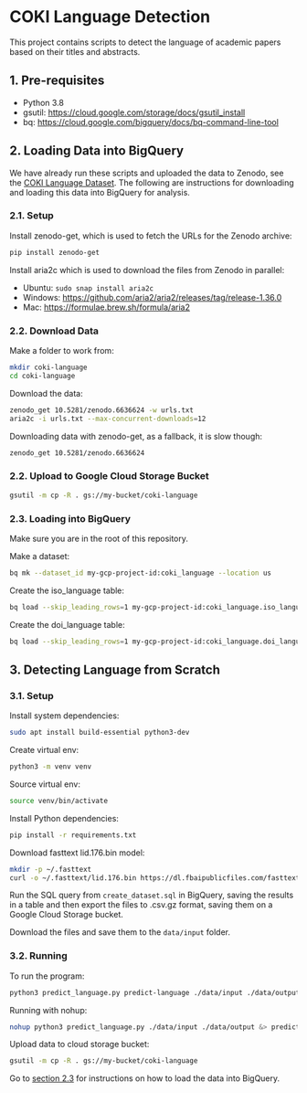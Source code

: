 # COKI Language Detection
This project contains scripts to detect the language of academic papers based on their titles and abstracts.

## 1. Pre-requisites
* Python 3.8
* gsutil: https://cloud.google.com/storage/docs/gsutil_install
* bq: https://cloud.google.com/bigquery/docs/bq-command-line-tool

## 2. Loading Data into BigQuery
We have already run these scripts and uploaded the data to Zenodo, see the [COKI Language Dataset](https://doi.org/10.5281/zenodo.6636624).
The following are instructions for downloading and loading this data into BigQuery for analysis.

### 2.1. Setup
Install zenodo-get, which is used to fetch the URLs for the Zenodo archive:
```bash
pip install zenodo-get
```

Install aria2c which is used to download the files from Zenodo in parallel:
* Ubuntu: `sudo snap install aria2c`
* Windows: https://github.com/aria2/aria2/releases/tag/release-1.36.0
* Mac: https://formulae.brew.sh/formula/aria2

### 2.2. Download Data
Make a folder to work from:
```bash
mkdir coki-language
cd coki-language
```

Download the data:
```bash
zenodo_get 10.5281/zenodo.6636624 -w urls.txt
aria2c -i urls.txt --max-concurrent-downloads=12
```

Downloading data with zenodo-get, as a fallback, it is slow though: 
```bash
zenodo_get 10.5281/zenodo.6636624
```

### 2.2. Upload to Google Cloud Storage Bucket
```bash
gsutil -m cp -R . gs://my-bucket/coki-language
```

### 2.3. Loading into BigQuery
Make sure you are in the root of this repository.

Make a dataset:
```bash
bq mk --dataset_id my-gcp-project-id:coki_language --location us
```

Create the iso_language table:
```bash
bq load --skip_leading_rows=1 my-gcp-project-id:coki_language.iso_language gs://my-bucket/coki-language/iso_language.csv ./iso_language_schema.json
```

Create the doi_language table:
```bash
bq load --skip_leading_rows=1 my-gcp-project-id:coki_language.doi_language gs://my-bucket/coki-language/*.csv.gz ./doi_language_schema.json
```

## 3. Detecting Language from Scratch

### 3.1. Setup
Install system dependencies:
```bash
sudo apt install build-essential python3-dev
```

Create virtual env:
```bash
python3 -m venv venv
```

Source virtual env:
```bash
source venv/bin/activate
```

Install Python dependencies:
```bash
pip install -r requirements.txt
```

Download fasttext lid.176.bin model:
```bash
mkdir -p ~/.fasttext
curl -o ~/.fasttext/lid.176.bin https://dl.fbaipublicfiles.com/fasttext/supervised-models/lid.176.bin
```

Run the SQL query from `create_dataset.sql` in BigQuery, saving the results in a table and then export the files
to .csv.gz format, saving them on a Google Cloud Storage bucket.

Download the files and save them to the `data/input` folder.

### 3.2. Running
To run the program:
```bash
python3 predict_language.py predict-language ./data/input ./data/output
```

Running with nohup:
```bash
nohup python3 predict_language.py ./data/input ./data/output &> predict-language.log &
```

Upload data to cloud storage bucket:
```bash
gsutil -m cp -R . gs://my-bucket/coki-language
```

Go to [section 2.3](#23-loading-into-bigquery) for instructions on how to load the data into BigQuery.
